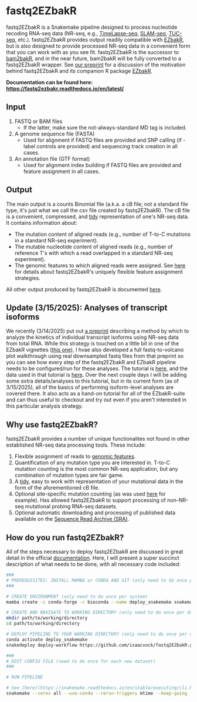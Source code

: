# fastq2EZbakR

fastq2EZbakR is a Snakemake pipeline designed to process nucleotide recoding RNA-seq data (NR-seq, e.g., [TimeLapse-seq](https://www.nature.com/articles/nmeth.4582), [SLAM-seq](https://www.nature.com/articles/nmeth.4435), [TUC-seq](https://pubmed.ncbi.nlm.nih.gov/31768978/), etc.). fastq2EZbakR provides output readily compatible with [EZbakR](https://github.com/isaacvock/EZbakR), but is also designed to provide processed NR-seq data in a convenient form that you can work with as you see fit. fastq2EZbakR is the successor to [bam2bakR](https://github.com/simonlabcode/bam2bakR), and in the near future, bam2bakR will be fully converted to a fastq2EZbakR wrapper. See [our preprint](https://www.biorxiv.org/content/10.1101/2024.10.14.617411v1) for a discussion of the motivation behind fastq2EZbakR and its companion R package [EZbakR](https://github.com/isaacvock/EZbakR).

**Documentation can be found here: https://fastq2ezbakr.readthedocs.io/en/latest/**


## Input

1) FASTQ or BAM files
    - If the latter, make sure the not-always-standard MD tag is included.
2) A genome sequence file (FASTA)
    - Used for alignment if FASTQ files are provided and SNP calling (if -label controls are provided) and sequencing track creation in all cases.
3) An annotation file (GTF format)
    - Used for alignment index building if FASTQ files are provided and feature assignment in all cases.

## Output

The main output is a counts Binomial file (a.k.a. a cB file; not a standard file type, it's just what we call the csv file created by fastq2EZbakR). The cB file is a convenient, compressed, and [tidy](https://vita.had.co.nz/papers/tidy-data.pdf) representation of one's NR-seq data. It contains information about:

* The mutation content of aligned reads (e.g., number of T-to-C mutations in a standard NR-seq experiment).
* The mutable nucleotide content of aligned reads (e.g., number of reference T's with which a read overlapped in a standard NR-seq experiment).
* The genomic features to which aligned reads were assigned. See [here](https://fastq2ezbakr.readthedocs.io/en/latest/features/) for details about fastq2EZbakR's uniquely flexible feature assignment strategies.

All other output produced by fastq2EZbakR is documented [here](https://fastq2ezbakr.readthedocs.io/en/latest/output/).

## Update (3/15/2025): Analyses of transcript isoforms

We recently (3/14/2025) put out [a preprint](https://www.biorxiv.org/content/10.1101/2025.03.12.642874v1) describing a method by which to analyze the kinetics of individual transcript isoforms using NR-seq data from total RNA. While this strategy is touched on a little bit in one of the EZbakR vignettes ([this one](https://isaacvock.github.io/EZbakR/articles/EstimateFractions.html#isoform-deconvolution)), I hvae also developed a full fastq-to-volcano plot walkthrough using real downsampled fastq files from that preprint so you can see how every step of the fastq2EZbakR and EZbakR pipeline needs to be configured/run for these analyses. The tutorial is [here](https://isaacvock.github.io/Isoform_Tutorial_Docs/), and the data used in that tutorial is [here](https://github.com/isaacvock/Isoform_Analysis_Tutorial). Over the next couple days I will be adding some extra details/analyses to this tutorial, but in its current form (as of 3/15/2025), all of the basics of performing isoform-level analyses are covered there. It also acts as a hand-on tutorial for all of the EZbakR-suite and can thus useful to checkout and try out even if you aren't interested in this particular analysis strategy.

## Why use fastq2EZbakR?

fastq2EZbakR provides a number of unique functionalites not found in other established NR-seq data processing tools. These include:

1. Flexible assignment of reads to [genomic features](https://fastq2ezbakr.readthedocs.io/en/latest/features/).
1. Quantification of any mutation type you are interested in. T-to-C mutation counting is the most common NR-seq application, but any combination of mutation types are fair game. 
1. A [tidy](https://vita.had.co.nz/papers/tidy-data.pdf), easy to work with representation of your mutational data in the form of the aforementioned cB file.
1. Optional site-specific mutation counting (as was used [here](https://acs.figshare.com/collections/Disulfide_Tethering_to_Map_Small_Molecule_Binding_Sites_Transcriptome-wide/7421963) for example). Has allowed fastq2EZbakR to support processing of non-NR-seq mutational probing RNA-seq datasets.
1. Optional automatic downloading and processing of published data available on the [Sequence Read Archive (SRA)](https://www.ncbi.nlm.nih.gov/sra/docs/).

## How do you run fastq2EZbakR?

All of the steps necessary to deploy fastq2EZbakR are discussed in great detail in the official [documentation](https://fastq2ezbakr.readthedocs.io/en/latest/). Here, I will present a super succinct description of what needs to be done, with all necessary code included:

``` bash
### 
# PREREQUISITES: INSTALL MAMBA or CONDA AND GIT (only need to do once per system)
###

# CREATE ENVIRONMENT (only need to do once per system)
mamba create -c conda-forge -c bioconda --name deploy_snakemake snakemake snakedeploy

# CREATE AND NAVIGATE TO WORKING DIRECTORY (only need to do once per dataset)
mkdir path/to/working/directory
cd path/to/working/directory

# DEPLOY PIPELINE TO YOUR WORKING DIRECTORY (only need to do once per dataset)
conda activate deploy_snakemake
snakedeploy deploy-workflow https://github.com/isaacvock/fastq2EZbakR.git . --branch main

###
# EDIT CONFIG FILE (need to do once for each new dataset)
###

# RUN PIPELINE

# See [here](https://snakemake.readthedocs.io/en/stable/executing/cli.html) for details on all of the configurable parameters
snakemake --cores all --use-conda --rerun-triggers mtime --keep-going
```
